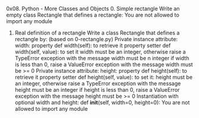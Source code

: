 0x08. Python - More Classes and Objects
0. Simple rectangle
Write an empty class Rectangle that defines a rectangle:
	You are not allowed to import any module
1. Real definition of a rectangle
Write a class Rectangle that defines a rectangle by: (based on 0-rectangle.py)
	Private instance attribute: width:
		property def width(self): to retrieve it
		property setter def width(self, value): to set it
			width must be an integer, otherwise raise a TypeError exception with the message width must be n integer
			if width is less than 0, raise a ValueError exception with the message width must be >= 0
Private instance attribute: height:
	property def height(self): to retrieve it
	property setter def height(self, value): to set it:
		height must be an integer, otherwise raise a TypeError exception with the message height must be an integer
		if height is less than 0, raise a ValueError exception with the message height must be >= 0
Instantiation with optional width and height: def __init__(self, width=0, height=0):
You are not allowed to import any module

